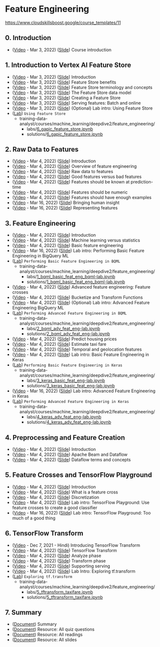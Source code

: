 # Feature Engineering
https://www.cloudskillsboost.google/course_templates/11

## 0. Introduction
* ([Video](https://www.youtube.com/watch?v=YjZ4wrEs2B4) - Mar 3, 2022) ([Slide]()) Course introduction

## 1. Introduction to Vertex AI Feature Store
* ([Video](https://www.youtube.com/watch?v=05sOUYD1WpI) - Mar 3, 2022) ([Slide]()) Introduction
* ([Video](https://www.youtube.com/watch?v=HJNoOt9LAR0) - Mar 3, 2022) ([Slide]()) Feature Store benefits
* ([Video](https://www.youtube.com/watch?v=cwTcaxi8tV0) - Mar 3, 2022) ([Slide]()) Feature Store terminology and concepts
* ([Video](https://www.youtube.com/watch?v=ViXZcbezSfc) - Mar 3, 2022) ([Slide]()) The Feature Store data model
* ([Video](https://www.youtube.com/watch?v=Y50GQUvc2-Y) - Mar 3, 2022) ([Slide]()) Creating a Feature Store
* ([Video](https://www.youtube.com/watch?v=VrlpE49pARE) - Mar 3, 2022) ([Slide]()) Serving features: Batch and online
* ([Video](https://www.youtube.com/watch?v=_9frJMLTvRQ) - Mar 3, 2022) ([Slide]()) (Optional) Lab intro: Using Feature Store
* ([Lab](https://www.cloudskillsboost.google/course_sessions/2438561/labs/319204)) `Using Feature Store`
    * training-data-analyst/courses/machine_learning/deepdive2/feature_engineering/
        * labs/[6_gapic_feature_store.ipynb](https://github.com/GoogleCloudPlatform/training-data-analyst/blob/master/courses/machine_learning/deepdive2/feature_engineering/labs/6_gapic_feature_store.ipynb)
        * solutions/[6_gapic_feature_store.ipynb](https://github.com/GoogleCloudPlatform/training-data-analyst/blob/master/courses/machine_learning/deepdive2/feature_engineering/solutions/6_gapic_feature_store.ipynb)

## 2. Raw Data to Features
* ([Video](https://www.youtube.com/watch?v=oOZ6Y6wNdPo) - Mar 4, 2022) ([Slide]()) Introduction
* ([Video](https://www.youtube.com/watch?v=8r0V05FXaa4) - Mar 4, 2022) ([Slide]()) Overview of feature engineering
* ([Video](https://www.youtube.com/watch?v=Gaxi74SzEfg) - Mar 4, 2022) ([Slide]()) Raw data to features
* ([Video](https://www.youtube.com/watch?v=FLpXm3uVs68) - Mar 4, 2022) ([Slide]()) Good features versus bad features
* ([Video](https://www.youtube.com/watch?v=tz_cW3o8Hy0) - Mar 4, 2022) ([Slide]()) Features should be known at prediction-time
* ([Video](https://www.youtube.com/watch?v=-kdyaTk_ACU) - Mar 4, 2022) ([Slide]()) Features should be numeric
* ([Video](https://www.youtube.com/watch?v=lJCz_TwGIBU) - Mar 4, 2022) ([Slide]()) Features should have enough examples
* ([Video](https://www.youtube.com/watch?v=hu_TisiCwf4) - Mar 16, 2022) ([Slide]()) Bringing human insight
* ([Video](https://www.youtube.com/watch?v=gdJT0hkjk2I) - Mar 16, 2022) ([Slide]()) Representing features

## 3. Feature Engineering
* ([Video](https://www.youtube.com/watch?v=XXbGma3UuRE) - Mar 4, 2022) ([Slide]()) Introduction
* ([Video](https://www.youtube.com/watch?v=ZiPJyR8e06M) - Mar 4, 2022) ([Slide]()) Machine learning versus statistics
* ([Video](https://www.youtube.com/watch?v=7x5S37S5eVw) - Mar 4, 2022) ([Slide]()) Basic feature engineering
* ([Video](https://www.youtube.com/watch?v=nYWwUQLwDA4) - Mar 16, 2022) ([Slide]()) Lab intro: Performing Basic Feature Engineering in BigQuery ML
* ([Lab](https://www.cloudskillsboost.google/course_sessions/2438561/labs/319222)) `Performing Basic Feature Engineering in BQML`
    * training-data-analyst/courses/machine_learning/deepdive2/feature_engineering/
        * labs/[1_bqml_basic_feat_eng_bqml-lab.ipynb](https://github.com/GoogleCloudPlatform/training-data-analyst/blob/master/courses/machine_learning/deepdive2/feature_engineering/labs/1_bqml_basic_feat_eng_bqml-lab.ipynb)
        * solutions/[1_bqml_basic_feat_eng_bqml-lab.ipynb](https://github.com/GoogleCloudPlatform/training-data-analyst/blob/master/courses/machine_learning/deepdive2/feature_engineering/solutions/1_bqml_basic_feat_eng_bqml-lab.ipynb)
* ([Video](https://www.youtube.com/watch?v=Zo1d_07Y3lk) - Mar 4, 2022) ([Slide]()) Advanced feature engineering: Feature crosses
* ([Video](https://www.youtube.com/watch?v=TG66HwjWQMc) - Mar 4, 2022) ([Slide]()) Bucketize and Transform Functions
* ([Video](https://www.youtube.com/watch?v=2BdGFifwgnw) - Mar 4, 2022) ([Slide]()) (Optional) Lab intro: Advanced Feature Engineering BigQuery ML
* ([Lab](https://www.cloudskillsboost.google/course_sessions/2438561/labs/319226)) `Performing Advanced Feature Engineering in BQML`
    * training-data-analyst/courses/machine_learning/deepdive2/feature_engineering/
        * labs/[2_bqml_adv_feat_eng-lab.ipynb](https://github.com/GoogleCloudPlatform/training-data-analyst/blob/master/courses/machine_learning/deepdive2/feature_engineering/labs/2_bqml_adv_feat_eng-lab.ipynb)
        * solutions/[2_bqml_adv_feat_eng-lab.ipynb](https://github.com/GoogleCloudPlatform/training-data-analyst/blob/master/courses/machine_learning/deepdive2/feature_engineering/solutions/2_bqml_adv_feat_eng-lab.ipynb)
* ([Video](https://www.youtube.com/watch?v=o6Ez4deX49g) - Mar 4, 2022) ([Slide]()) Predict housing prices
* ([Video](https://www.youtube.com/watch?v=0oSnzcusc48) - Mar 4, 2022) ([Slide]()) Estimate taxi fare
* ([Video](https://www.youtube.com/watch?v=PxmnL-AohaQ) - Mar 4, 2022) ([Slide]()) Temporal and geolocation features
* ([Video](https://www.youtube.com/watch?v=AE18psmcNaw) - Mar 4, 2022) ([Slide]()) Lab intro: Basic Feature Engineering in Keras
* ([Lab](https://www.cloudskillsboost.google/course_sessions/2438561/labs/319231)) `Performing Basic Feature Engineering in Keras`
    * training-data-analyst/courses/machine_learning/deepdive2/feature_engineering/
        * labs/[3_keras_basic_feat_eng-lab.ipynb](https://github.com/GoogleCloudPlatform/training-data-analyst/blob/master/courses/machine_learning/deepdive2/feature_engineering/labs/3_keras_basic_feat_eng-lab.ipynb)
        * solutions/[3_keras_basic_feat_eng-lab.ipynb](https://github.com/GoogleCloudPlatform/training-data-analyst/blob/master/courses/machine_learning/deepdive2/feature_engineering/solutions/3_keras_basic_feat_eng-lab.ipynb)
* ([Video](https://www.youtube.com/watch?v=MfA0H0McTL4) - Mar 16, 2022) ([Slide]()) Lab intro: Advanced Feature Engineering in Keras
* ([Lab](https://www.cloudskillsboost.google/course_sessions/2438561/labs/319233)) `Performing Advanced Feature Engineering in Keras`
    * training-data-analyst/courses/machine_learning/deepdive2/feature_engineering/
        * labs/[4_keras_adv_feat_eng-lab.ipynb](https://github.com/GoogleCloudPlatform/training-data-analyst/blob/master/courses/machine_learning/deepdive2/feature_engineering/labs/4_keras_adv_feat_eng-lab.ipynb)
        * solutions/[4_keras_adv_feat_eng-lab.ipynb](https://github.com/GoogleCloudPlatform/training-data-analyst/blob/master/courses/machine_learning/deepdive2/feature_engineering/solutions/4_keras_adv_feat_eng-lab.ipynb)

## 4. Preprocessing and Feature Creation
* ([Video](https://www.youtube.com/watch?v=k0lhL5LMCxo) - Mar 4, 2022) ([Slide]()) Introduction
* ([Video](https://www.youtube.com/watch?v=Xr2D-lDz-B0) - Mar 4, 2022) ([Slide]()) Apache Beam and Dataflow
* ([Video](https://www.youtube.com/watch?v=5MAN4fserOQ) - Mar 4, 2022) ([Slide]()) Dataflow terms and concepts

## 5. Feature Crosses and TensorFlow Playground
* ([Video](https://www.youtube.com/watch?v=I1B_gNy2SIg) - Mar 4, 2022) ([Slide]()) Introduction
* ([Video](https://www.youtube.com/watch?v=h0bVHakJN_0) - Mar 4, 2022) ([Slide]()) What is a feature cross
* ([Video](https://www.youtube.com/watch?v=KeB3PzqO_fs) - Mar 4, 2022) ([Slide]()) Discretization
* ([Video](https://www.youtube.com/watch?v=Fl9-Ma844Hw) - Mar 4, 2022) ([Slide]()) Lab intro: TensorFlow Playground: Use feature crosses to create a good classifier
* ([Video](https://www.youtube.com/watch?v=_NxNrCOXnx8) - Mar 16, 2022) ([Slide]()) Lab intro: TensorFlow Playground: Too much of a good thing

## 6. TensorFlow Transform
* ([Video](https://www.youtube.com/watch?v=eeY850mZnC0) - Dec 7, 2021 - Hindi) Introducing TensorFlow Transform
* ([Video](https://www.youtube.com/watch?v=2oZvmsMGGjE) - Mar 4, 2022) ([Slide]()) TensorFlow Transform
* ([Video](https://www.youtube.com/watch?v=i6IuBfUd2aM) - Mar 4, 2022) ([Slide]()) Analyze phase
* ([Video](https://www.youtube.com/watch?v=AO9uZPOVHk8) - Mar 4, 2022) ([Slide]()) Transform phase
* ([Video](https://www.youtube.com/watch?v=0qq2LQR7aXM) - Mar 4, 2022) ([Slide]()) Supporting serving
* ([Video](https://www.youtube.com/watch?v=PZQ7p3B3seQ) - Mar 4, 2022) ([Slide]()) Lab Intro: Exploring tf.transform
* ([Lab](https://www.cloudskillsboost.google/course_sessions/2438561/labs/319254)) `Exploring tf.transform`
    * training-data-analyst/courses/machine_learning/deepdive2/feature_engineering/
        * labs/[5_tftransform_taxifare.ipynb](https://github.com/GoogleCloudPlatform/training-data-analyst/blob/master/courses/machine_learning/deepdive2/feature_engineering/labs/5_tftransform_taxifare.ipyn)
        * solutions/[5_tftransform_taxifare.ipynb](https://github.com/GoogleCloudPlatform/training-data-analyst/blob/master/courses/machine_learning/deepdive2/feature_engineering/solutions/5_tftransform_taxifare.ipyn)

## 7. Summary
* ([Document]()) Summary
* ([Document]()) Resource: All quiz questions
* ([Document]()) Resource: All readings
* ([Document]()) Resource: All slides
